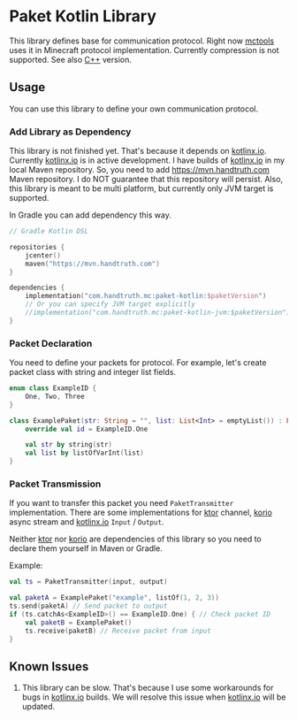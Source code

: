 Paket Kotlin Library
========================

This library defines base for communication protocol. Right now
[mctools] uses it in Minecraft protocol implementation. Currently
compression is not supported. See also [C++] version.

Usage
------------------------

You can use this library to define your own communication protocol.

### Add Library as Dependency

This library is not finished yet. That's because it depends on
[kotlinx.io]. Currently [kotlinx.io] is in active development. I have
builds of [kotlinx.io] in my local Maven repository. So, you need to
add https://mvn.handtruth.com Maven repository. I do NOT guarantee that
this repository will persist. Also, this library is meant to be multi
platform, but currently only JVM target is supported.

In Gradle you can add dependency this way.

```kotlin
// Gradle Kotlin DSL

repositories {
    jcenter()
    maven("https://mvn.handtruth.com")
}

dependencies {
    implementation("com.handtruth.mc:paket-kotlin:$paketVersion")
    // Or you can specify JVM target explicitly
    //implementation("com.handtruth.mc:paket-kotlin-jvm:$paketVersion")
}
```

### Packet Declaration

You need to define your packets for protocol. For example, let's create
packet class with string and integer list fields.

```kotlin
enum class ExampleID {
    One, Two, Three
}

class ExamplePaket(str: String = "", list: List<Int> = emptyList()) : Paket() {
    override val id = ExampleID.One

    val str by string(str)
    val list by listOfVarInt(list)
}
```

### Packet Transmission

If you want to transfer this packet you need `PaketTransmitter`
implementation. There are some implementations for [ktor] channel,
[korio] async stream and [kotlinx.io] `Input` / `Output`.

Neither [ktor] nor [korio] are dependencies of this library so you need
to declare them yourself in Maven or Gradle.

Example:

```kotlin
val ts = PaketTransmitter(input, output)

val paketA = ExamplePaket("example", listOf(1, 2, 3))
ts.send(paketA) // Send packet to output
if (ts.catchAs<ExampleID>() == ExampleID.One) { // Check packet ID
    val paketB = ExamplePaket()
    ts.receive(paketB) // Receive packet from input
}
```

Known Issues
-------------------------------

1. This library can be slow. That's because I use some workarounds for
   bugs in [kotlinx.io] builds. We will resolve this issue when
   [kotlinx.io] will be updated.

[ktor]: https://ktor.io
[korio]: https://korlibs.soywiz.com/korio/
[kotlinx.io]: https://github.com/Kotlin/kotlinx-io
[mctools]: https://github.com/handtruth/mctools
[C++]: https://github.com/handtruth/paket-cpp
